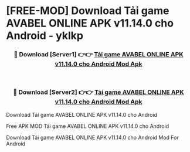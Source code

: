 # [FREE-MOD] Download Tải game AVABEL ONLINE APK v11.14.0 cho Android - yklkp


<div align="center">
<h3>🔴 Download [Server1] 👉👉 <a href="https://apk-comot.site?title=Tải_game_AVABEL_ONLINE_APK_v11.14.0_cho_Android">Tải game AVABEL ONLINE APK v11.14.0 cho Android Mod Apk</a></h3><br>

<h3>🔴 Download [Server2] 👉👉 <a href="https://apk-comot.site?title=Tải_game_AVABEL_ONLINE_APK_v11.14.0_cho_Android">Tải game AVABEL ONLINE APK v11.14.0 cho Android Mod Apk</a></h3>
</div>



Download Tải game AVABEL ONLINE APK v11.14.0 cho Android 

Free APK MOD Tải game AVABEL ONLINE APK v11.14.0 cho Android 

Download Tải game AVABEL ONLINE APK v11.14.0 cho Android Mod For Android
